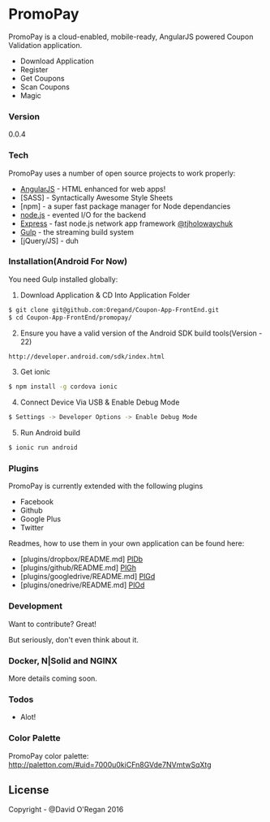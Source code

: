 # PromoPay

PromoPay is a cloud-enabled, mobile-ready, AngularJS powered Coupon Validation application.

  - Download Application
  - Register
  - Get Coupons
  - Scan Coupons
  - Magic

### Version
0.0.4

### Tech

PromoPay uses a number of open source projects to work properly:

* [AngularJS] - HTML enhanced for web apps!
* [SASS] - Syntactically Awesome Style Sheets
* [npm] - a super fast package manager for Node dependancies
* [node.js] - evented I/O for the backend
* [Express] - fast node.js network app framework [@tjholowaychuk]
* [Gulp] - the streaming build system
* [jQuery/JS] - duh

### Installation(Android For Now)

You need Gulp installed globally:

1. Download Application & CD Into Application Folder

```sh
$ git clone git@github.com:Oregand/Coupon-App-FrontEnd.git
$ cd Coupon-App-FrontEnd/promopay/
```

2. Ensure you have a valid version of the Android SDK build tools(Version - 22)

```sh
http://developer.android.com/sdk/index.html
```

3. Get ionic

```sh
$ npm install -g cordova ionic
```

4. Connect Device Via USB & Enable Debug Mode

```sh
$ Settings -> Developer Options -> Enable Debug Mode
```

5. Run Android build

```sh
$ ionic run android
```


### Plugins

PromoPay is currently extended with the following plugins

* Facebook
* Github
* Google Plus
* Twitter

Readmes, how to use them in your own application can be found here:

* [plugins/dropbox/README.md] [PlDb]
* [plugins/github/README.md] [PlGh]
* [plugins/googledrive/README.md] [PlGd]
* [plugins/onedrive/README.md] [PlOd]

### Development

Want to contribute? Great!

But seriously, don't even think about it.

### Docker, N|Solid and NGINX

More details coming soon.

### Todos

 - Alot!

### Color Palette

PromoPay color palette: http://paletton.com/#uid=7000u0kiCFn8GVde7NVmtwSqXtg

License
----

Copyright - @David O'Regan 2016


[//]: # (These are reference links used in the body of this note and get stripped out when the markdown processor does its job. There is no need to format nicely because it shouldn't be seen. Thanks SO - http://stackoverflow.com/questions/4823468/store-comments-in-markdown-syntax)


   [dill]: <https://github.com/joemccann/dillinger>
   [git-repo-url]: <https://github.com/joemccann/dillinger.git>
   [john gruber]: <http://daringfireball.net>
   [@thomasfuchs]: <http://twitter.com/thomasfuchs>
   [df1]: <http://daringfireball.net/projects/markdown/>
   [marked]: <https://github.com/chjj/marked>
   [Ace Editor]: <http://ace.ajax.org>
   [node.js]: <http://nodejs.org>
   [Twitter Bootstrap]: <http://twitter.github.com/bootstrap/>
   [keymaster.js]: <https://github.com/madrobby/keymaster>
   [jQuery]: <http://jquery.com>
   [@tjholowaychuk]: <http://twitter.com/tjholowaychuk>
   [express]: <http://expressjs.com>
   [AngularJS]: <http://angularjs.org>
   [Gulp]: <http://gulpjs.com>

   [PlDb]: <https://github.com/joemccann/dillinger/tree/master/plugins/dropbox/README.md>
   [PlGh]:  <https://github.com/joemccann/dillinger/tree/master/plugins/github/README.md>
   [PlGd]: <https://github.com/joemccann/dillinger/tree/master/plugins/googledrive/README.md>
   [PlOd]: <https://github.com/joemccann/dillinger/tree/master/plugins/onedrive/README.md>
